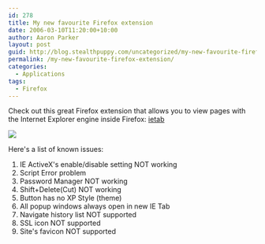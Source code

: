 ```yaml
---
id: 278
title: My new favourite Firefox extension
date: 2006-03-10T11:20:00+10:00
author: Aaron Parker
layout: post
guid: http://blog.stealthpuppy.com/uncategorized/my-new-favourite-firefox-extension
permalink: /my-new-favourite-firefox-extension/
categories:
  - Applications
tags:
  - Firefox
---
```

Check out this great Firefox extension that allows you to view pages with the Internet Explorer engine inside Firefox: [ietab](http://ietab.mozdev.org/)

[<img border="0" src="/photos/parky/images/673/500x371.aspx" />](/photos/parky/images/673/original.aspx)

Here's a list of known issues:

  1. IE ActiveX's enable/disable setting NOT working
  2. Script Error problem
  3. Password Manager NOT working
  4. Shift+Delete(Cut) NOT working
  5. Button has no XP Style (theme)
  6. All popup windows always open in new IE Tab
  7. Navigate history list NOT supported
  8. SSL icon NOT supported
  9. Site's favicon NOT supported